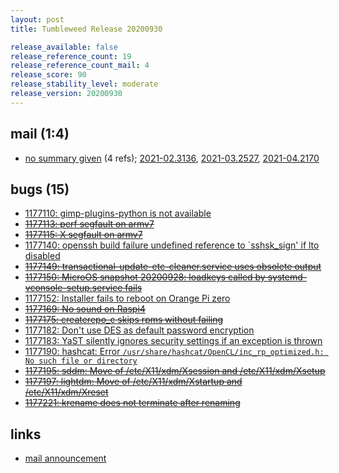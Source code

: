 ```yaml
---
layout: post
title: Tumbleweed Release 20200930

release_available: false
release_reference_count: 19
release_reference_count_mail: 4
release_score: 90
release_stability_level: moderate
release_version: 20200930
---
```


## mail (1:4)

- [no summary given](https://github.com/boombatower/tumbleweed-review/issues/10) (4 refs); [2021-02.3136](https://github.com/boombatower/tumbleweed-review/issues/10), [2021-03.2527](https://github.com/boombatower/tumbleweed-review/issues/10), [2021-04.2170](https://github.com/boombatower/tumbleweed-review/issues/10)

## bugs (15)

<!--more-->

- [1177110: gimp-plugins-python is not available](https://bugzilla.opensuse.org/show_bug.cgi?id=1177110)
- ~~[1177113: perf segfault on armv7](https://bugzilla.opensuse.org/show_bug.cgi?id=1177113)~~
- ~~[1177115: X segfault on armv7](https://bugzilla.opensuse.org/show_bug.cgi?id=1177115)~~
- [1177140: openssh build failure undefined reference to `sshsk_sign' if lto disabled](https://bugzilla.opensuse.org/show_bug.cgi?id=1177140)
- ~~[1177149: transactional-update-etc-cleaner.service uses obsolete output](https://bugzilla.opensuse.org/show_bug.cgi?id=1177149)~~
- ~~[1177150: MicroOS snapshot 20200928: loadkeys called by systemd-vconsole-setup.service fails](https://bugzilla.opensuse.org/show_bug.cgi?id=1177150)~~
- [1177152: Installer fails to reboot on Orange Pi zero](https://bugzilla.opensuse.org/show_bug.cgi?id=1177152)
- ~~[1177169: No sound on Raspi4](https://bugzilla.opensuse.org/show_bug.cgi?id=1177169)~~
- ~~[1177175: createrepo_c skips rpms without failing](https://bugzilla.opensuse.org/show_bug.cgi?id=1177175)~~
- [1177182: Don't use DES as default password encryption](https://bugzilla.opensuse.org/show_bug.cgi?id=1177182)
- [1177183: YaST silently ignores security settings if an exception is thrown](https://bugzilla.opensuse.org/show_bug.cgi?id=1177183)
- [1177190: hashcat: Error `/usr/share/hashcat/OpenCL/inc_rp_optimized.h: No such file or directory`](https://bugzilla.opensuse.org/show_bug.cgi?id=1177190)
- ~~[1177195: sddm: Move of /etc/X11/xdm/Xsession and /etc/X11/xdm/Xsetup](https://bugzilla.opensuse.org/show_bug.cgi?id=1177195)~~
- ~~[1177197: lightdm: Move of /etc/X11/xdm/Xstartup and /etc/X11/xdm/Xreset](https://bugzilla.opensuse.org/show_bug.cgi?id=1177197)~~
- ~~[1177221: krename does not terminate after renaming](https://bugzilla.opensuse.org/show_bug.cgi?id=1177221)~~



## links

- [mail announcement](https://github.com/boombatower/tumbleweed-review/issues/10)

